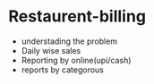 # Restaurent-billing
- understading the problem
- Daily wise  sales
- Reporting by online(upi/cash)
- reports by categorous
